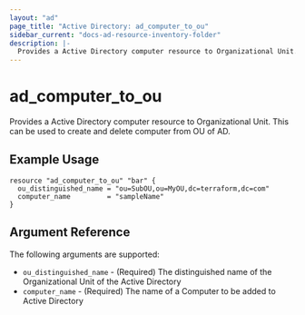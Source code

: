 ```yaml
---
layout: "ad"
page_title: "Active Directory: ad_computer_to_ou"
sidebar_current: "docs-ad-resource-inventory-folder"
description: |-
  Provides a Active Directory computer resource to Organizational Unit. This can be used to create and delete computer from OU.
---
```


# ad\_computer\_to\_ou

Provides a Active Directory computer resource to Organizational Unit. This can be used to create and delete computer from OU of AD.

## Example Usage

```hcl
resource "ad_computer_to_ou" "bar" {
  ou_distinguished_name = "ou=SubOU,ou=MyOU,dc=terraform,dc=com"
  computer_name         = "sampleName"
}
```

## Argument Reference

The following arguments are supported:

* `ou_distinguished_name` - (Required) The distinguished name of the Organizational Unit of the Active Directory
* `computer_name` - (Required) The name of a Computer to be added to Active Directory